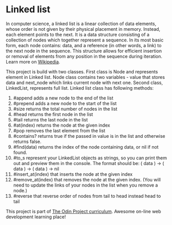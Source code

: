 # Linked list

In computer science, a linked list is a linear collection of data elements, whose order is not given by their physical placement in memory. Instead, each element points to the next. It is a data structure consisting of a collection of nodes which together represent a sequence. In its most basic form, each node contains: data, and a reference (in other words, a link) to the next node in the sequence. This structure allows for efficient insertion or removal of elements from any position in the sequence during iteration. Learn more on [Wikipedia](https://en.wikipedia.org/wiki/Linked_list).

This project is build with two classes. First class is Node and represents element in Linked list. Node class contains two variables - value that stores data and next_node which links current node with next one. Second class, LinkedList, represents full list.
Linked list class has following methods:
1. #append adds a new node to the end of the list
2. #prepend adds a new node to the start of the list
3. #size returns the total number of nodes in the list
4. #head returns the first node in the list
5. #tail returns the last node in the list
6. #at(index) returns the node at the given index
7. #pop removes the last element from the list
8. #contains? returns true if the passed in value is in the list and otherwise returns false.
9. #find(data) returns the index of the node containing data, or nil if not found.
10. #to_s represent your LinkedList objects as strings, so you can print them out and preview them in the console. The format should be: ( data ) -> ( data ) -> ( data ) -> nil
11. #insert_at(index) that inserts the node at the given index
12. #remove_at(index) that removes the node at the given index. (You will need to update the links of your nodes in the list when you remove a node.)
13. #reverse that reverse order of nodes from tail to head instead head to tail

This project is part of [The Odin Project curriculum](https://www.theodinproject.com/). Awesome on-line web development learning place!